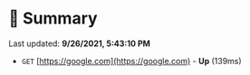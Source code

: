 # 📖 Summary
Last updated: **9/26/2021, 5:43:10 PM**

- `GET` [https://google.com](https://google.com) - **Up** (139ms)
